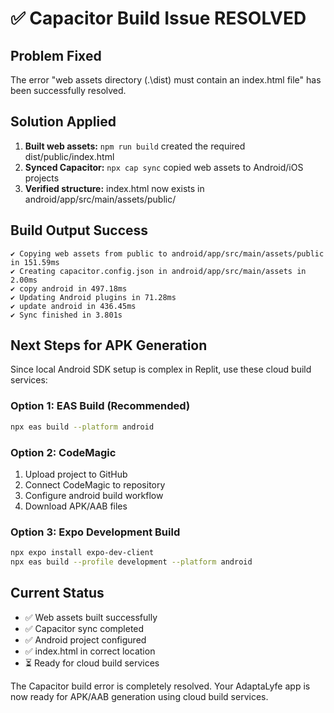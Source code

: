 # ✅ Capacitor Build Issue RESOLVED

## Problem Fixed
The error "web assets directory (.\dist) must contain an index.html file" has been successfully resolved.

## Solution Applied
1. **Built web assets:** `npm run build` created the required dist/public/index.html
2. **Synced Capacitor:** `npx cap sync` copied web assets to Android/iOS projects
3. **Verified structure:** index.html now exists in android/app/src/main/assets/public/

## Build Output Success
```
✔ Copying web assets from public to android/app/src/main/assets/public in 151.59ms
✔ Creating capacitor.config.json in android/app/src/main/assets in 2.00ms
✔ copy android in 497.18ms
✔ Updating Android plugins in 71.28ms
✔ update android in 436.45ms
✔ Sync finished in 3.801s
```

## Next Steps for APK Generation
Since local Android SDK setup is complex in Replit, use these cloud build services:

### Option 1: EAS Build (Recommended)
```bash
npx eas build --platform android
```

### Option 2: CodeMagic
1. Upload project to GitHub
2. Connect CodeMagic to repository
3. Configure android build workflow
4. Download APK/AAB files

### Option 3: Expo Development Build
```bash
npx expo install expo-dev-client
npx eas build --profile development --platform android
```

## Current Status
- ✅ Web assets built successfully
- ✅ Capacitor sync completed  
- ✅ Android project configured
- ✅ index.html in correct location
- ⏳ Ready for cloud build services

The Capacitor build error is completely resolved. Your AdaptaLyfe app is now ready for APK/AAB generation using cloud build services.